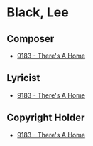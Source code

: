 # Black, Lee

## Composer

- [9183 - There's A Home](/hymns/9183.md)

## Lyricist

- [9183 - There's A Home](/hymns/9183.md)

## Copyright Holder

- [9183 - There's A Home](/hymns/9183.md)


